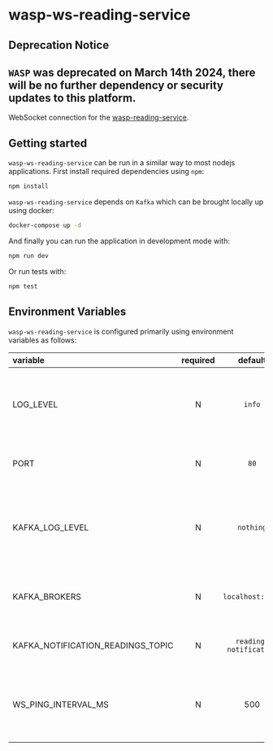 # wasp-ws-reading-service

## Deprecation Notice
`WASP` was deprecated on March 14th 2024, there will be no further dependency or security updates to this platform.
---

WebSocket connection for the [wasp-reading-service](https://github.com/digicatapult/wasp-reading-service).

## Getting started

`wasp-ws-reading-service` can be run in a similar way to most nodejs applications. First install required dependencies using `npm`:

```sh
npm install
```

`wasp-ws-reading-service` depends on `Kafka` which can be brought locally up using docker:

```sh
docker-compose up -d
```

And finally you can run the application in development mode with:

```sh
npm run dev
```

Or run tests with:

```sh
npm test
```

## Environment Variables

`wasp-ws-reading-service` is configured primarily using environment variables as follows:

| variable                          | required |        default         | description                                                                                          |
| :-------------------------------- | :------: | :--------------------: | :--------------------------------------------------------------------------------------------------- |
| LOG_LEVEL                         |    N     |         `info`         | Logging level. Valid values are [`trace`, `debug`, `info`, `warn`, `error`, `fatal`]                 |
| PORT                              |    N     |          `80`          | Port on which the service will listen                                                                |
| KAFKA_LOG_LEVEL                   |    N     |       `nothing`        | Log level to use for the Kafka connection. Choices are `debug`, `info`, `warn`, `error` or `nothing` |
| KAFKA_BROKERS                     |    N     |    `localhost:9092`    | Comma separated list of Kafka brokers to connect to                                                  |
| KAFKA_NOTIFICATION_READINGS_TOPIC |    N     | `reading-notification` | Topic to listen for new reading notifications                                                        |
| WS_PING_INTERVAL_MS               |    N     |          500           | Ping interval in milliseconds to keep WebSocket connection alive                                     |
